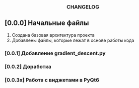 <h3 align="center">CHANGELOG</h3>

## [0.0.0] Начальные файлы
1. Создана базовая архитектура проекта
2. Добавлены файлы, которые лежат в основе работы кода

### [0.0.1] Добавление <a>gradient_descent.py</a>
### [0.0.2] Доработка
### [0.0.3x] Работа с виджетами в PyQt6